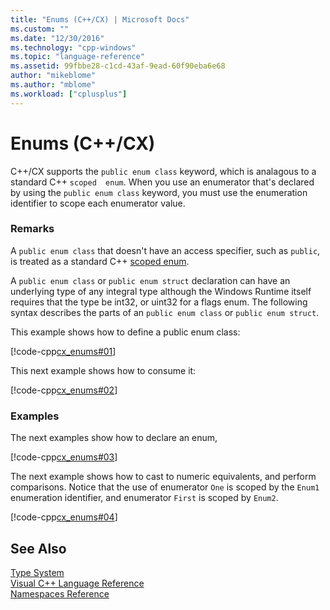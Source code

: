 ```yaml
---
title: "Enums (C++/CX) | Microsoft Docs"
ms.custom: ""
ms.date: "12/30/2016"
ms.technology: "cpp-windows"
ms.topic: "language-reference"
ms.assetid: 99fbbe28-c1cd-43af-9ead-60f90eba6e68
author: "mikeblome"
ms.author: "mblome"
ms.workload: ["cplusplus"]
---
```

# Enums (C++/CX)

C++/CX supports the `public enum class` keyword, which is analagous to a standard C++ `scoped  enum`. When you use an enumerator that's declared by using the `public enum class` keyword, you must use the enumeration identifier to scope each enumerator value.

### Remarks

A `public enum class` that doesn't have an access specifier, such as `public`, is treated as a standard C++ [scoped enum](../cpp/enumerations-cpp.md).

A `public enum class` or `public enum struct` declaration can have an underlying type of any integral type although the Windows Runtime itself requires that the type be int32, or uint32 for a flags enum. The following syntax describes the parts of an `public enum class` or `public enum struct`.

This example shows how to define a public enum class:

[!code-cpp[cx_enums#01](../cppcx/codesnippet/CPP/cpp/class1.h#01)]

This next example shows how to consume it:

[!code-cpp[cx_enums#02](../cppcx/codesnippet/CPP/cpp/class1.h#02)]

### Examples

The next examples show how to declare an enum,

[!code-cpp[cx_enums#03](../cppcx/codesnippet/CPP/cpp/class1.h#03)]

The next example shows how to cast to numeric equivalents, and perform comparisons. Notice that the use of enumerator `One` is scoped by the `Enum1` enumeration identifier, and enumerator `First` is scoped by `Enum2`.

[!code-cpp[cx_enums#04](../cppcx/codesnippet/CPP/cpp/class1.h#04)]

## See Also

[Type System](../cppcx/type-system-c-cx.md)<br/>
[Visual C++ Language Reference](../cppcx/visual-c-language-reference-c-cx.md)<br/>
[Namespaces Reference](../cppcx/namespaces-reference-c-cx.md)